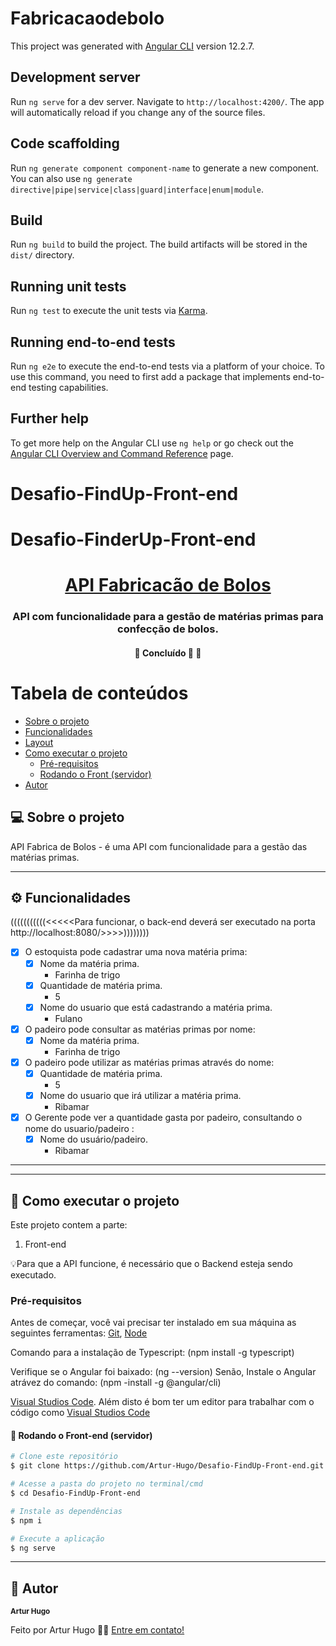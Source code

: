 # Fabricacaodebolo

This project was generated with [Angular CLI](https://github.com/angular/angular-cli) version 12.2.7.

## Development server

Run `ng serve` for a dev server. Navigate to `http://localhost:4200/`. The app will automatically reload if you change any of the source files.

## Code scaffolding

Run `ng generate component component-name` to generate a new component. You can also use `ng generate directive|pipe|service|class|guard|interface|enum|module`.

## Build

Run `ng build` to build the project. The build artifacts will be stored in the `dist/` directory.

## Running unit tests

Run `ng test` to execute the unit tests via [Karma](https://karma-runner.github.io).

## Running end-to-end tests

Run `ng e2e` to execute the end-to-end tests via a platform of your choice. To use this command, you need to first add a package that implements end-to-end testing capabilities.

## Further help

To get more help on the Angular CLI use `ng help` or go check out the [Angular CLI Overview and Command Reference](https://angular.io/cli) page.
# Desafio-FindUp-Front-end


# Desafio-FinderUp-Front-end

<h1 align="center">
    <a href="#" alt="Api Fabricação de Bolos"> API Fabricacão de Bolos </a>
</h1>

<h3 align="center">
    API com funcionalidade para a gestão de matérias primas para confecção de bolos. 
</h3>


<h4 align="center">
	🚧   Concluído 🚀 🚧
</h4>

Tabela de conteúdos
=================
<!--ts-->
   * [Sobre o projeto](#-sobre-o-projeto)
   * [Funcionalidades](#-funcionalidades)
   * [Layout](#-layout)
   * [Como executar o projeto](#-como-executar-o-projeto)
     * [Pré-requisitos](#pré-requisitos)
     * [Rodando o Front (servidor)](#user-content--rodando-o-backend-servidor)
   * [Autor](#-autor)
 
<!--te-->


## 💻 Sobre o projeto

API Fabrica de Bolos - é uma API com funcionalidade para a gestão das matérias primas.

---

## ⚙️ Funcionalidades

(((((((((((<<<<<Para funcionar, o back-end deverá ser executado na porta http://localhost:8080/>>>>))))))))

- [x] O estoquista pode cadastrar uma nova matéria prima:
  - [x] Nome da matéria prima.
    - Farinha de trigo
  - [x] Quantidade de matéria prima.
    - 5
  - [x] Nome do usuario que está cadastrando a matéria prima.
    - Fulano
	


- [x] O padeiro pode consultar as matérias primas por nome:
  - [x] Nome da matéria prima.
    - Farinha de trigo
	


- [x] O padeiro pode utilizar as matérias primas através do nome:
  - [x] Quantidade de matéria prima.
    - 5
  - [x] Nome do usuario que irá utilizar a matéria prima.
    - Ribamar
	

- [x] O Gerente pode ver a quantidade gasta por padeiro, consultando o nome do usuario/padeiro :
  - [x] Nome do usuário/padeiro.
	- Ribamar 
	 


---

---

## 🚀 Como executar o projeto

Este projeto contem a parte:
1. Front-end 

💡Para que a API funcione, é necessário que o Backend esteja sendo executado.

### Pré-requisitos

Antes de começar, você vai precisar ter instalado em sua máquina as seguintes ferramentas:
[Git](https://git-scm.com), [Node](https://nodejs.org/en/)



Comando para a instalação de Typescript: (npm install -g typescript)

Verifique se o Angular foi baixado: (ng --version)
Senão, Instale o Angular atrávez do comando: (npm -install -g @angular/cli)


[Visual Studios Code](https://code.visualstudio.com/docs/?dv=win). 
Além disto é bom ter um editor para trabalhar com o código como [Visual Studios Code](https://code.visualstudio.com/docs/?dv=win)

#### 🎲 Rodando o Front-end (servidor)

```bash
# Clone este repositório
$ git clone https://github.com/Artur-Hugo/Desafio-FindUp-Front-end.git

# Acesse a pasta do projeto no terminal/cmd
$ cd Desafio-FindUp-Front-end

# Instale as dependências
$ npm i

# Execute a aplicação 
$ ng serve
```

---


## 🦸 Autor

 <sub><b>Artur Hugo</b></sub>



Feito por Artur Hugo 👋🏽 [Entre em contato!](https://www.linkedin.com/in/artur-hugo/)
